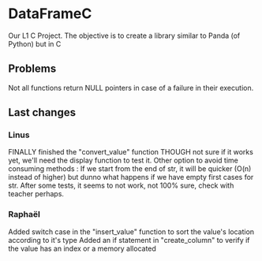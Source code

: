 # DataFrameC

Our L1 C Project. The objective is to create a library similar to Panda (of Python) but in C

## Problems

Not all functions return NULL pointers in case of a failure in their execution.

## Last changes

### Linus

FINALLY finished the "convert_value" function THOUGH not sure if it works yet, we'll need the display function to test it.
Other option to avoid time consuming methods : If we start from the end of str, it will be quicker (O(n) instead of higher) but dunno what happens if we have empty first cases for str. After some tests, it seems to not work, not 100% sure, check with teacher perhaps.

### Raphaël

Added switch case in the "insert_value" function to sort the value's location according to it's type
Added an if statement in "create_column" to verify if the value has an index or a memory allocated
